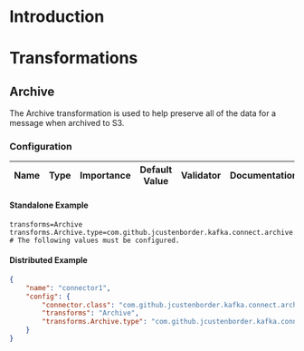 # Introduction

# Transformations

## Archive

The Archive transformation is used to help preserve all of the data for a message when archived to S3.

### Configuration

| Name | Type | Importance | Default Value | Validator | Documentation|
| ---- | ---- | ---------- | ------------- | --------- | -------------|


#### Standalone Example

```properties
transforms=Archive
transforms.Archive.type=com.github.jcustenborder.kafka.connect.archive.Archive
# The following values must be configured.
```

#### Distributed Example

```json
{
    "name": "connector1",
    "config": {
        "connector.class": "com.github.jcustenborder.kafka.connect.archive.Archive",
        "transforms": "Archive",
        "transforms.Archive.type": "com.github.jcustenborder.kafka.connect.archive.Archive",
    }
}
```


